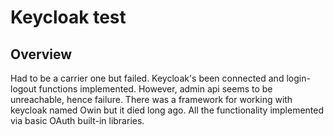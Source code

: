 # Keycloak test

## Overview
Had to be a carrier one but failed.
Keycloak's been connected and login- logout functions implemented. 
However, admin api seems to be unreachable, hence failure.
There was a framework for working with keycloak named Owin but it died long ago.
All the functionality implemented via basic OAuth built-in libraries.